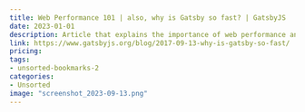 ```yaml
---
title: Web Performance 101 | also, why is Gatsby so fast? | GatsbyJS
date: 2023-01-01
description: Article that explains the importance of web performance and how Gatsby, a popular React-based framework, achieves fast loading times.
link: https://www.gatsbyjs.org/blog/2017-09-13-why-is-gatsby-so-fast/
pricing: 
tags: 
- unsorted-bookmarks-2 
categories: 
- Unsorted 
image: "screenshot_2023-09-13.png"
---
```

